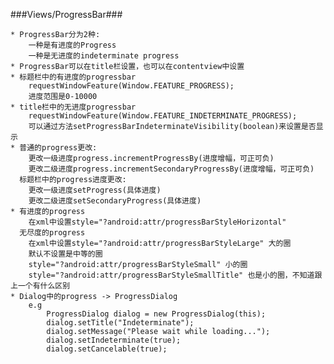 ###Views/ProgressBar###

    * ProgressBar分为2种:
        一种是有进度的Progress
        一种是无进度的indeterminate progress
	* ProgressBar可以在title栏设置，也可以在contentview中设置
	* 标题栏中的有进度的progressbar
		requestWindowFeature(Window.FEATURE_PROGRESS); 
		进度范围是0-10000 
    * title栏中的无进度progressbar
        requestWindowFeature(Window.FEATURE_INDETERMINATE_PROGRESS);
    	可以通过方法setProgressBarIndeterminateVisibility(boolean)来设置是否显示
	* 普通的progress更改:
	    更改一级进度progress.incrementProgressBy(进度增幅，可正可负)
	    更改二级进度progress.incrementSecondaryProgressBy(进度增幅，可正可负)
	  标题栏中的progress进度更改:
	    更改一级进度setProgress(具体进度) 
	    更改二级进度setSecondaryProgress(具体进度)
	* 有进度的progress 
        在xml中设置style="?android:attr/progressBarStyleHorizontal"
	  无尽度的progress 
        在xml中设置style="?android:attr/progressBarStyleLarge" 大的圈
	  	默认不设置是中等的圈
	  	style="?android:attr/progressBarStyleSmall" 小的圈
	  	style="?android:attr/progressBarStyleSmallTitle" 也是小的圈，不知道跟上一个有什么区别
	* Dialog中的progress -> ProgressDialog
	    e.g
			ProgressDialog dialog = new ProgressDialog(this);
            dialog.setTitle("Indeterminate");
            dialog.setMessage("Please wait while loading...");
            dialog.setIndeterminate(true);
            dialog.setCancelable(true);
   
